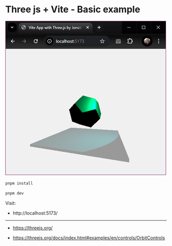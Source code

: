 # Three js + Vite - Basic example

![screenshot](screenshot.png)

```bash
pnpm install
```

```bash
pnpm dev
```

Visit:
 - http://localhost:5173/


---

- https://threejs.org/

- https://threejs.org/docs/index.html#examples/en/controls/OrbitControls